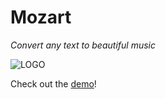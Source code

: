 # Mozart

*Convert any text to beautiful music*

![LOGO](https://raw.github.com/kimmobrunfeldt/mozart/master/img/sax-guy.jpg)


Check out the [demo](http://www.students.tut.fi/~brunfeld/mozart/)!
